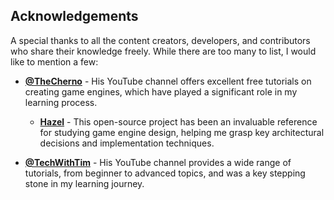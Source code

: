 ## Acknowledgements

A special thanks to all the content creators, developers, and contributors who share their knowledge freely. While there are too many to list, I would like to mention a few:

- **[@TheCherno](https://www.youtube.com/@TheCherno)** - His YouTube channel offers excellent free tutorials on creating game engines, which have played a significant role in my learning process.

  - **[Hazel](https://github.com/TheCherno/Hazel)** - This open-source project has been an invaluable reference for studying game engine design, helping me grasp key architectural decisions and implementation techniques.

- **[@TechWithTim](https://www.youtube.com/@TechWithTim)** - His YouTube channel provides a wide range of tutorials, from beginner to advanced topics, and was a key stepping stone in my learning journey.

